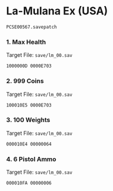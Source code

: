 #  La-Mulana Ex (USA)

`PCSE00567.savepatch`

### 1. Max Health

Target File: `save/lm_00.sav`

```
1000000D 0000E703
```

### 2. 999 Coins

Target File: `save/lm_00.sav`

```
100010E5 0000E703
```

### 3. 100 Weights

Target File: `save/lm_00.sav`

```
000010E4 00000064
```

### 4. 6 Pistol Ammo

Target File: `save/lm_00.sav`

```
000010FA 00000006
```

